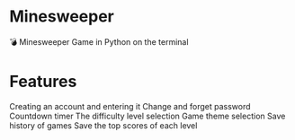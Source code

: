 # Minesweeper
💣 Minesweeper Game in Python on the terminal

# Features

Creating an account and entering it
Change and forget password
Countdown timer
The  difficulty level selection
Game theme selection
Save history of games
Save the top scores of each level